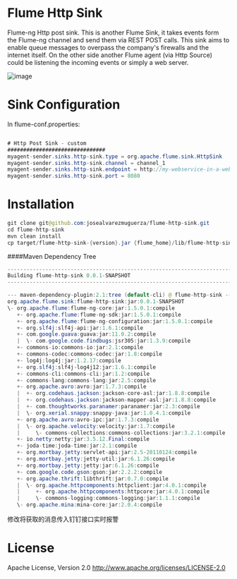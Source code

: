 Flume  Http Sink
===============

Flume-ng Http post sink.
This is another Flume Sink, it takes events form the Flume-ng channel and send them via REST POST calls. This sink aims to enable queue messages to overpass the company's firewalls and the internet itself. On the other side another Flume agent (via Http Source) could be listening the incoming events or simply a web server. 


![image](https://github.com/josealvarezmuguerza/flume-http-sink/raw/master/image.png)


Sink Configuration
===============
In flume-conf.properties:
```java

# Http Post Sink - custom
###############################
myagent-sender.sinks.http-sink.type = org.apache.flume.sink.HttpSink
myagent-sender.sinks.http-sink.channel = channel_1
myagent-sender.sinks.http-sink.endpoint = http://my-webservice-in-a-web-server.com
myagent-sender.sinks.http-sink.port = 8080
```

Installation
===============

```java
git clone git@github.com:josealvarezmuguerza/flume-http-sink.git
cd flume-http-sink
mvn clean install
cp target/flume-http-sink-{version}.jar {flume_home}/lib/flume-http-sink-{version}.jar
```

####Maven Dependency Tree
```java
------------------------------------------------------------------------
Building flume-http-sink 0.0.1-SNAPSHOT
------------------------------------------------------------------------

--- maven-dependency-plugin:2.1:tree (default-cli) @ flume-http-sink ---
org.apache.flume.sink:flume-http-sink:jar:0.0.1-SNAPSHOT
\- org.apache.flume:flume-ng-core:jar:1.5.0.1:compile
   +- org.apache.flume:flume-ng-sdk:jar:1.5.0.1:compile
   +- org.apache.flume:flume-ng-configuration:jar:1.5.0.1:compile
   +- org.slf4j:slf4j-api:jar:1.6.1:compile
   +- com.google.guava:guava:jar:11.0.2:compile
   |  \- com.google.code.findbugs:jsr305:jar:1.3.9:compile
   +- commons-io:commons-io:jar:2.1:compile
   +- commons-codec:commons-codec:jar:1.8:compile
   +- log4j:log4j:jar:1.2.17:compile
   +- org.slf4j:slf4j-log4j12:jar:1.6.1:compile
   +- commons-cli:commons-cli:jar:1.2:compile
   +- commons-lang:commons-lang:jar:2.5:compile
   +- org.apache.avro:avro:jar:1.7.3:compile
   |  +- org.codehaus.jackson:jackson-core-asl:jar:1.8.8:compile
   |  +- org.codehaus.jackson:jackson-mapper-asl:jar:1.8.8:compile
   |  +- com.thoughtworks.paranamer:paranamer:jar:2.3:compile
   |  \- org.xerial.snappy:snappy-java:jar:1.0.4.1:compile
   +- org.apache.avro:avro-ipc:jar:1.7.3:compile
   |  \- org.apache.velocity:velocity:jar:1.7:compile
   |     \- commons-collections:commons-collections:jar:3.2.1:compile
   +- io.netty:netty:jar:3.5.12.Final:compile
   +- joda-time:joda-time:jar:2.1:compile
   +- org.mortbay.jetty:servlet-api:jar:2.5-20110124:compile
   +- org.mortbay.jetty:jetty-util:jar:6.1.26:compile
   +- org.mortbay.jetty:jetty:jar:6.1.26:compile
   +- com.google.code.gson:gson:jar:2.2.2:compile
   +- org.apache.thrift:libthrift:jar:0.7.0:compile
   |  \- org.apache.httpcomponents:httpclient:jar:4.0.1:compile
   |     +- org.apache.httpcomponents:httpcore:jar:4.0.1:compile
   |     \- commons-logging:commons-logging:jar:1.1.1:compile
   \- org.apache.mina:mina-core:jar:2.0.4:compile
```

修改将获取的消息传入钉钉接口实时报警

License
=======
Apache License, Version 2.0
http://www.apache.org/licenses/LICENSE-2.0

